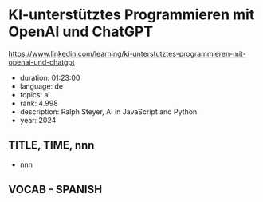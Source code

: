 # KI-unterstütztes Programmieren mit OpenAI und ChatGPT

https://www.linkedin.com/learning/ki-unterstutztes-programmieren-mit-openai-und-chatgpt

- duration: 01:23:00
- language: de
- topics: ai
- rank: 4.998
- description: Ralph Steyer, AI in JavaScript and Python
- year: 2024

## TITLE, TIME, nnn

- nnn

## VOCAB - SPANISH

```
```
